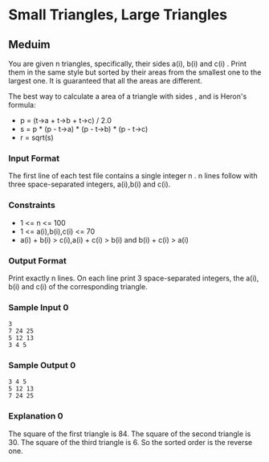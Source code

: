 # Small Triangles, Large Triangles
## Meduim

You are given n triangles, specifically, their sides a(i), b(i) and c(i) . Print them in the same style but sorted by their areas from the smallest one to the largest one. It is guaranteed that all the areas are different.

The best way to calculate a area of a triangle with sides ,  and  is Heron's formula:

  - p = (t->a + t->b + t->c) / 2.0
  - s = p * (p - t->a) * (p - t->b) * (p - t->c)
  - r = sqrt(s)

### Input Format

The first line of each test file contains a single integer n . n lines follow with three space-separated integers, a(i),b(i) and c(i).

### Constraints
- 1 <= n <= 100 
- 1 <= a(i),b(i),c(i) <= 70 
- a(i) + b(i) > c(i),a(i) + c(i) > b(i) and b(i) + c(i) > a(i)


### Output Format

Print exactly n lines. On each line print 3 space-separated integers, the a(i), b(i)  and c(i) of the corresponding triangle.

### Sample Input 0
```
3
7 24 25
5 12 13
3 4 5
```
### Sample Output 0
```
3 4 5
5 12 13
7 24 25
```
### Explanation 0

The square of the first triangle is 84. The square of the second triangle is 30. The square of the third triangle is 6. So the sorted order is the reverse one.